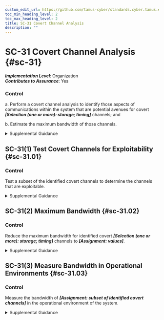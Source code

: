 ```yaml
---
custom_edit_url: https://github.com/tamus-cyber/standards.cyber.tamus.edu/tree/main/static/content/tamus.edu/TAMUS_profile.xml
toc_min_heading_level: 2
toc_max_heading_level: 2
title: SC-31 Covert Channel Analysis
description: ""
---
```


# SC-31 Covert Channel Analysis {#sc-31}

_**Implementation Level**_: Organization\
_**Contributes to Assurance**_: Yes

### Control

a. Perform a covert channel analysis to identify those aspects of communications within the system that are potential avenues for covert _**[Selection (one or more): storage; timing]**_ channels; and

b. Estimate the maximum bandwidth of those channels.

<details>
  <summary>Supplemental Guidance</summary>

a. Perform a covert channel analysis to identify those aspects of communications within the system that are potential avenues for covert _**[Selection (one or more): storage; timing]**_ channels; and

b. Estimate the maximum bandwidth of those channels.

</details>

## SC-31(1) Test Covert Channels for Exploitability {#sc-31.01}

### Control

Test a subset of the identified covert channels to determine the channels that are exploitable.

<details>
  <summary>Supplemental Guidance</summary>

Test a subset of the identified covert channels to determine the channels that are exploitable.

</details>

## SC-31(2) Maximum Bandwidth {#sc-31.02}

### Control

Reduce the maximum bandwidth for identified covert _**[Selection (one or more): storage; timing]**_ channels to _**[Assignment: values]**_.

<details>
  <summary>Supplemental Guidance</summary>

Reduce the maximum bandwidth for identified covert _**[Selection (one or more): storage; timing]**_ channels to _**[Assignment: values]**_.

</details>

## SC-31(3) Measure Bandwidth in Operational Environments {#sc-31.03}

### Control

Measure the bandwidth of _**[Assignment: subset of identified covert channels]**_ in the operational environment of the system.

<details>
  <summary>Supplemental Guidance</summary>

Measure the bandwidth of _**[Assignment: subset of identified covert channels]**_ in the operational environment of the system.

</details>

